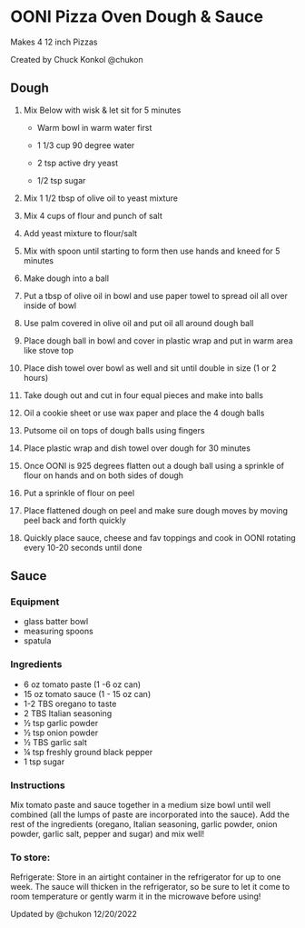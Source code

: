 # OONI Pizza Oven Dough & Sauce

Makes 4 12 inch Pizzas

Created by Chuck Konkol @chukon

## Dough

1) Mix Below with wisk & let sit for 5 minutes

   - Warm bowl in warm water first

   - 1 1/3 cup 90 degree water

   - 2 tsp active dry yeast

   - 1/2 tsp sugar

2) Mix 1 1/2 tbsp of olive oil to yeast mixture

3) Mix 4 cups of flour and punch of salt

4) Add yeast mixture to flour/salt

5) Mix with spoon until starting to form then use hands and kneed for 5 minutes

6) Make dough into a ball

7) Put a tbsp of olive oil in bowl and use paper towel to spread oil all over inside of bowl

8) Use palm covered in olive oil and put oil all around dough ball

9) Place dough ball in bowl and cover in plastic wrap and put in warm area like stove top

10) Place dish towel over bowl as well and sit until double in size (1 or 2 hours)

11) Take dough out and cut in four equal pieces and make into balls

12) Oil a cookie sheet or use wax paper and place the 4 dough balls

13) Putsome oil on tops of dough balls using fingers

14) Place plastic wrap and dish towel over dough for 30 minutes

15) Once OONI is 925 degrees flatten out a dough ball using a sprinkle of flour on hands and on both sides of dough

16) Put a sprinkle of flour on peel

17) Place flattened dough on peel and make sure dough moves by moving peel back and forth quickly

18) Quickly place sauce, cheese and fav toppings and cook in OONI rotating every 10-20 seconds until done

## Sauce

### Equipment

   - glass batter bowl
   - measuring spoons
   - spatula

### Ingredients

   - 6 oz tomato paste (1 -6 oz can)
   - 15 oz tomato sauce (1 - 15 oz can)
   - 1-2 TBS oregano to taste
   - 2 TBS Italian seasoning
   - ½ tsp garlic powder
   - ½ tsp onion powder
   - ½ TBS garlic salt
   - ¼ tsp freshly ground black pepper
   - 1 tsp sugar

### Instructions

Mix tomato paste and sauce together in a medium size bowl until well combined (all the lumps of paste are incorporated into the sauce).
Add the rest of the ingredients (oregano, Italian seasoning, garlic powder, onion powder, garlic salt, pepper and sugar) and mix well!

### To store:

Refrigerate: Store in an airtight container in the refrigerator for up to one week. The sauce will thicken in the refrigerator, so be sure to let it come to room temperature or gently warm it in the microwave before using!

Updated by @chukon 12/20/2022

